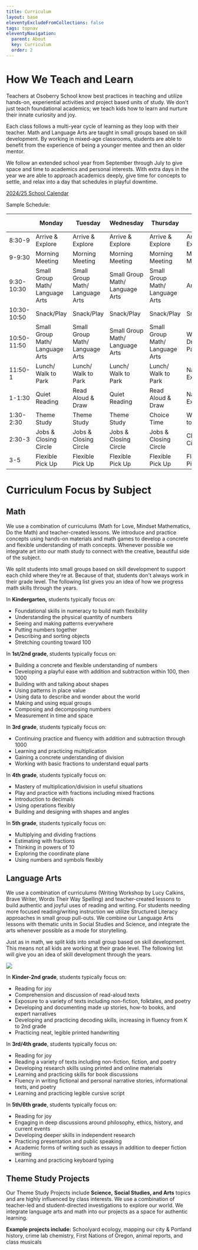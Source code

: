 ```yaml
---
title: Curriculum
layout: base
eleventyExcludeFromCollections: false
tags: topnav
eleventyNavigation:
  parent: About
  key: Curriculum
  order: 2
---
```

# How We Teach and Learn

Teachers at Osoberry School know best practices in teaching and utilize hands-on, experiential activities and project based units of study. We don't just teach foundational academics; we teach kids how to learn and nurture their innate curiosity and joy.

Each class follows a multi-year cycle of learning as they loop with their teacher. Math and Language Arts are taught in small groups based on skill development. By working in mixed-age classrooms, students are able to benefit from the experience of being a younger mentee and then an older mentor.

We follow an extended school year from September through July to give space and time to academics and personal interests. With extra days in the year we are able to approach academics deeply, give time for concepts to settle, and relax into a day that schedules in playful downtime.

[2024/25 School Calendar](https://drive.google.com/file/d/1FyhkHj7rsgk0KM3bBcQGSyNVG0sN5QLz/view?usp=sharing)

Sample Schedule: 

|             | Monday                          | Tuesday                         | Wednesday                       | Thursday                        | Forest Friday         |
| ----------- | ------------------------------- | ------------------------------- | ------------------------------- | ------------------------------- | --------------------- |
| 8:30-9      | Arrive & Explore                | Arrive & Explore                | Arrive & Explore                | Arrive & Explore                | Arrive & Explore      |
| 9-9:30      | Morning Meeting                 | Morning Meeting                 | Morning Meeting                 | Morning Meeting                 | Morning Meeting       |
| 9:30-10:30  | Small Group Math/ Language Arts | Small Group Math/ Language Arts | Small Group Math/ Language Arts | Small Group Math/ Language Arts | Art                   |
| 10:30-10:50 | Snack/Play                      | Snack/Play                      | Snack/Play                      | Snack/Play                      | Snack                 |
| 10:50-11:50 | Small Group Math/ Language Arts | Small Group Math/ Language Arts | Small Group Math/ Language Arts | Small Group Math/ Language Arts | Walk or Drive to Park |
| 11:50-1     | Lunch/ Walk to Park             | Lunch/ Walk to Park             | Lunch/ Walk to Park             | Lunch/ Walk to Park             | Nature Exploration    |
| 1-1:30      | Quiet Reading                   | Read Aloud & Draw               | Quiet Reading                   | Read Aloud & Draw               | Nature Exploration    |
| 1:30-2:30   | Theme Study                     | Theme Study                     | Theme Study                     | Choice Time                     | Walk back to School   |
| 2:30-3      | Jobs & Closing Circle           | Jobs & Closing Circle           | Jobs & Closing Circle           | Jobs & Closing Circle           | Closing Circle        |
| 3-5         | Flexible Pick Up                | Flexible Pick Up                | Flexible Pick Up                | Flexible Pick Up                | Flexible Pick Up      |

# Curriculum Focus by Subject

## Math

We use a combination of curriculums (Math for Love, Mindset Mathematics, Do the Math) and teacher-created lessons. We introduce and practice concepts using hands-on materials and math games to develop a concrete and flexible understanding of math concepts. Whenever possible we integrate art into our math study to connect with the creative, beautiful side of the subject.

We split students into small groups based on skill development to support each child where they're at. Because of that, students don't always work in their grade level. The following list gives you an idea of how we progress math skills through the years.

In **Kindergarten,** students typically focus on:

* Foundational skills in numeracy to build math flexibility 
* Understanding the physical quantity of numbers
* Seeing and making patterns everywhere
* Putting numbers together 
* Describing and sorting objects
* Stretching counting toward 100 

In **1st/2nd grade**, students typically focus on:

* Building a concrete and flexible understanding of numbers
* Developing a playful ease with addition and subtraction within 100, then 1000
* Building with and talking about shapes
* Using patterns in place value
* Using data to describe and wonder about the world
* Making and using equal groups
* Composing and decomposing numbers
* Measurement in time and space

In **3rd grade**, students typically focus on:

* Continuing practice and fluency with addition and subtraction through 1000
* Learning and practicing multiplication
* Gaining a concrete understanding of division
* Working with basic fractions to understand equal parts

In **4th grade**, students typically focus on:

* Mastery of multiplication/division in useful situations
* Play and practice with fractions including mixed fractions
* Introduction to decimals
* Using operations flexibly
* Building and designing with shapes and angles

In **5th grade**, students typically focus on:

* Multiplying and dividing fractions
* Estimating with fractions
* Thinking in powers of 10
* Exploring the coordinate plane
* Using numbers and symbols flexibly

## Language Arts

We use a combination of curriculums (Writing Workshop by Lucy Calkins, Brave Writer, Words Their Way Spelling) and teacher-created lessons to build authentic and joyful uses of reading and writing. For students needing more focused reading/writing instruction we utilize Structured Literacy approaches in small group pull-outs. We combine our Language Arts lessons with thematic units in Social Studies and Science, and integrate the arts whenever possible as a mode for storytelling.

Just as in math, we split kids into small group based on skill development. This means not all kids are working at their grade level. The following list will give you an idea of skill development through the years.

![](/assets/uploads/copy-of-copy-of-untitled-design.png)

In **Kinder-2nd grade**, students typically focus on:

* Reading for joy
* Comprehension and discussion of read-aloud texts
* Exposure to a variety of texts including non-fiction, folktales, and poetry
* Developing and documenting made up stories, how-to books, and expert narratives
* Developing and practicing decoding skills, increasing in fluency from K to 2nd grade
* Practicing neat, legible printed handwriting

In **3rd/4th grade**, students typically focus on:

* Reading for joy
* Reading a variety of texts including non-fiction, fiction, and poetry
* Developing research skills using printed and online materials
* Learning and practicing skills for book discussions
* Fluency in writing fictional and personal narrative stories, informational texts, and poetry
* Learning and practicing legible cursive script

In **5th/6th grade**, students typically focus on:

* Reading for joy
* Engaging in deep discussions around philosophy, ethics, history, and current events
* Developing deeper skills in independent research
* Practicing presentation and public speaking
* Academic forms of writing such as essays in addition to deeper fiction writing
* Learning and practicing keyboard typing

## Theme Study Projects

Our Theme Study Projects include **Science,** **Social Studies, and Arts** topics and are highly influenced by class interests. We use a combination of teacher-led and student-directed investigations to explore our world. We integrate language arts and math into our projects as a space for authentic learning.

**Example projects include:** Schoolyard ecology, mapping our city & Portland history, crime lab chemistry, First Nations of Oregon, animal reports, and class musicals
